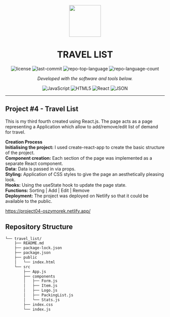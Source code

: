 <p align="center">
  <img src="https://cdn-icons-png.flaticon.com/512/6295/6295417.png" width="100" />
</p>
<p align="center">
    <h1 align="center">TRAVEL LIST</h1>
</p>
<p align="center">
	<img src="https://img.shields.io/github/license/oszymorek/travel_list.git?style=flat&color=0080ff" alt="license">
	<img src="https://img.shields.io/github/last-commit/oszymorek/travel_list.git?style=flat&logo=git&logoColor=white&color=0080ff" alt="last-commit">
	<img src="https://img.shields.io/github/languages/top/oszymorek/travel_list.git?style=flat&color=0080ff" alt="repo-top-language">
	<img src="https://img.shields.io/github/languages/count/oszymorek/travel_list.git?style=flat&color=0080ff" alt="repo-language-count">
<p>
<p align="center">
		<em>Developed with the software and tools below.</em>
</p>
<p align="center">
	<img src="https://img.shields.io/badge/JavaScript-F7DF1E.svg?style=flat&logo=JavaScript&logoColor=black" alt="JavaScript">
	<img src="https://img.shields.io/badge/HTML5-E34F26.svg?style=flat&logo=HTML5&logoColor=white" alt="HTML5">
	<img src="https://img.shields.io/badge/React-61DAFB.svg?style=flat&logo=React&logoColor=black" alt="React">
	<img src="https://img.shields.io/badge/JSON-000000.svg?style=flat&logo=JSON&logoColor=white" alt="JSON">
</p>
<hr>

## Project #4 - Travel List

This is my third fourth created using React.js. The page acts as a page representing a Application which allow to add/remove/edit list of demand for travel.

<strong>Creation Process</strong> </br>
<strong>Initialising the project:</strong> I used create-react-app to create the basic structure of the project.</br>
<strong>Component creation:</strong> Each section of the page was implemented as a separate React component.</br>
<strong>Data:</strong> Data is passed in via props.</br>
<strong>Styling:</strong> Application of CSS styles to give the page an aesthetically pleasing look.</br>
<strong>Hooks:</strong> Using the useState hook to update the page state.</br>
<strong>Functions:</strong> Sorting | Add | Edit | Remove </br>
<strong>Deployment:</strong> The project was deployed on Netlify so that it could be available to the public.</br>

https://project04-oszymorek.netlify.app/

##  Repository Structure

```sh
└── travel_list/
    ├── README.md
    ├── package-lock.json
    ├── package.json
    ├── public
    │   └── index.html
    └── src
        ├── App.js
        ├── components
        │   ├── Form.js
        │   ├── Item.js
        │   ├── Logo.js
        │   ├── PackingList.js
        │   └── Stats.js
        ├── index.css
        └── index.js
```
